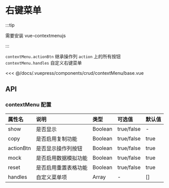 # 右键菜单

:::tip

需要安装 vue-contextmenujs

:::

`contextMenu.actionBtn` 继承操作列 `action` 上的所有按钮</br>
`contextMenu.handles` 自定义右键菜单

<ClientOnly>
<common-code-format>
  <crud-contextMenu-base slot="source"></crud-contextMenu-base>
  
<<< @/docs/.vuepress/components/crud/contextMenu/base.vue
</common-code-format>
</ClientOnly>

## API

### contextMenu 配置

| 属性名    | 说明                 | 类型    | 可选值     | 默认值 |
| :-------- | :------------------- | :------ | :--------- | :----- |
| show      | 是否显示             | Boolean | true/false | -      |
| copy      | 是否启用复制功能     | Boolean | true/false | true   |
| actionBtn | 是否显示操作列按钮   | Boolean | true/false | true   |
| mock      | 是否启用数据模拟功能 | Boolean | true/false | true   |
| reset     | 是否启用重置表格功能 | Boolean | true/false | true   |
| handles   | 自定义菜单项         | Array   | -          | []     |